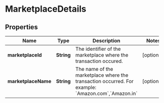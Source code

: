 # MarketplaceDetails

## Properties
Name | Type | Description | Notes
------------ | ------------- | ------------- | -------------
**marketplaceId** | **String** | The identifier of the marketplace where the transaction occured. |  [optional]
**marketplaceName** | **String** | The name of the marketplace where the transaction occurred. For example: &#x60;Amazon.com&#x60;,&#x60;Amazon.in&#x60; |  [optional]

